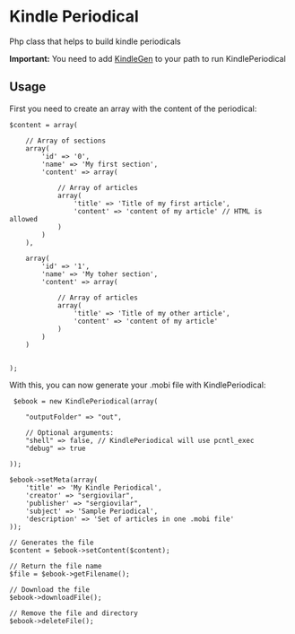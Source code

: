 Kindle Periodical
=================

Php class that helps to build kindle periodicals

**Important:** You need to add [KindleGen](http://www.amazon.com/gp/feature.html?ie=UTF8&docId=1000765211) to your path to run KindlePeriodical

## Usage

First you need to create an array with the content of the periodical:

	$content = array(
		
		// Array of sections
		array(
			'id' => '0',
			'name' => 'My first section',
			'content' => array(

				// Array of articles
				array(
					'title' => 'Title of my first article',
					'content' => 'content of my article' // HTML is allowed
				)
			)
		),
		
		array(
			'id' => '1',
			'name' => 'My toher section',
			'content' => array(

				// Array of articles
				array(
					'title' => 'Title of my other article',
					'content' => 'content of my article'
				)
			)
		)


	);
	
With this, you can now generate your .mobi file with KindlePeriodical:

     $ebook = new KindlePeriodical(array(
        
        "outputFolder" => "out",
        
        // Optional arguments:
        "shell" => false, // KindlePeriodical will use pcntl_exec
        "debug" => true

    ));

    $ebook->setMeta(array(
        'title' => 'My Kindle Periodical',
        'creator' => "sergiovilar",
        'publisher' => "sergiovilar",
        'subject' => 'Sample Periodical',
        'description' => 'Set of articles in one .mobi file'
    ));

    // Generates the file
    $content = $ebook->setContent($content);

    // Return the file name
    $file = $ebook->getFilename();

    // Download the file
    $ebook->downloadFile();

    // Remove the file and directory
    $ebook->deleteFile();
